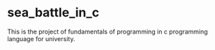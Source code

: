 # sea_battle_in_c

This is the project of fundamentals of programming in c programming language for university.
